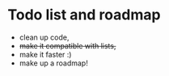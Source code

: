 Todo list and roadmap
===================================

 * clean up code,
 * <strike>make it compatible with lists,</strike> 
 * make it faster :)
 * make up a roadmap!